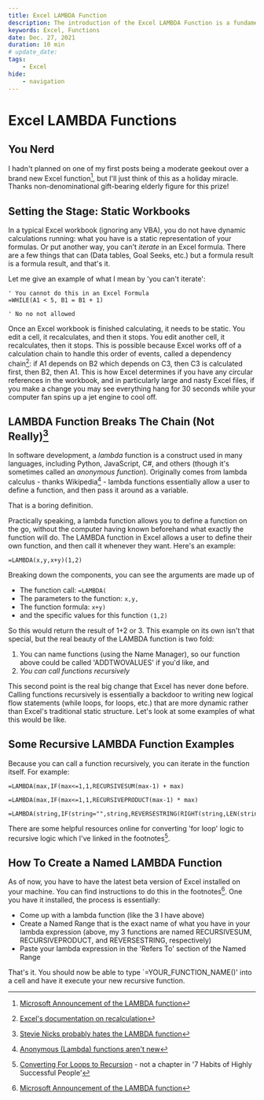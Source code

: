 ```yaml
---
title: Excel LAMBDA Function
description: The introduction of the Excel LAMBDA Function is a fundamental shift in what users could do with Excel as a statically calculating system
keywords: Excel, Functions
date: Dec. 27, 2021
duration: 10 min
# update_date:
tags:
    - Excel
hide:
    - navigation
---
```


# Excel LAMBDA Functions

## You Nerd

I hadn't planned on one of my first posts being a moderate geekout over a brand new Excel function[^1], but I'll just think of this as a holiday miracle. Thanks non-denominational gift-bearing elderly figure for this prize!

## Setting the Stage: Static Workbooks

In a typical Excel workbook (ignoring any VBA), you do not have dynamic calculations running: what you have is a static representation of your formulas. Or put another way, you can't _iterate_ in an Excel formula. There are a few things that can (Data tables, Goal Seeks, etc.) but a formula result is a formula result, and that's it.

Let me give an example of what I mean by 'you can't iterate':

```vbscript title='An Impossible formula'
' You cannot do this in an Excel Formula
=WHILE(A1 < 5, B1 = B1 + 1)

' No no not allowed
```

Once an Excel workbook is finished calculating, it needs to be static. You edit a cell, it recalculates, and then it stops. You edit another cell, it recalculates, then it stops. This is possible because Excel works off of a calculation chain to handle this order of events, called a dependency chain[^2]: if A1 depends on B2 which depends on C3, then C3 is calculated first, then B2, then A1. This is how Excel determines if you have any circular references in the workbook, and in particularly large and nasty Excel files, if you make a change you may see everything hang for 30 seconds while your computer fan spins up a jet engine to cool off.

## LAMBDA Function Breaks The Chain (Not Really)[^3]

In software development, a _lambda_ function is a construct used in many languages, including Python, JavaScript, C#, and others (though it's sometimes called an _anonymous function_). Originally comes from lambda calculus - thanks Wikipedia[^4] - lambda functions essentially allow a user to define a function, and then pass it around as a variable.

That is a boring definition.

Practically speaking, a lambda function allows you to define a function on the go, without the computer having known beforehand what exactly the function will do. The LAMBDA function in Excel allows a user to define their own function, and then call it whenever they want. Here's an example:

```vbscript title='Basic additive LAMBDA function'
=LAMBDA(x,y,x+y)(1,2)
```

Breaking down the components, you can see the arguments are made up of

-   The function call: `=LAMBDA(`
-   The parameters to the function: `x,y,`
-   The function formula: `x+y)`
-   and the specific values for this function `(1,2)`

So this would return the result of 1+2 or 3. This example on its own isn't that special, but the real beauty of the LAMBDA function is two fold:

1. You can name functions (using the Name Manager), so our function above could be called 'ADDTWOVALUES' if you'd like, and
2. _You can call functions recursively_

This second point is the real big change that Excel has never done before. Calling functions recursively is essentially a backdoor to writing new logical flow statements (while loops, for loops, etc.) that are more dynamic rather than Excel's traditional static structure. Let's look at some examples of what this would be like.

## Some Recursive LAMBDA Function Examples

Because you can call a function recursively, you can iterate in the function itself. For example:

```vbscript title='RECURSIVESUM - Sum numbers like a for loop'
=LAMBDA(max,IF(max<=1,1,RECURSIVESUM(max-1) + max)
```

```vbscript title='RECURSIVEPRODUCT - Multiply numbers like a for loop'
=LAMBDA(max,IF(max<=1,1,RECURSIVEPRODUCT(max-1) * max)
```

```vbscript title='REVERSESTRING - Read characters from front to back'
=LAMBDA(string,IF(string="",string,REVERSESTRING(RIGHT(string,LEN(string)-1))&LEFT(string,1)))
```

There are some helpful resources online for converting 'for loop' logic to recursive logic which I've linked in the footnotes[^5].

## How To Create a Named LAMBDA Function

As of now, you have to have the latest beta version of Excel installed on your machine. You can find instructions to do this in the footnotes[^1]. One you have it installed, the process is essentially:

-   Come up with a lambda function (like the 3 I have above)
-   Create a Named Range that is the exact name of what you have in your lambda expression (above, my 3 functions are named RECURSIVESUM, RECURSIVEPRODUCT, and REVERSESTRING, respectively)
-   Paste your lambda expression in the 'Refers To' section of the Named Range

That's it. You should now be able to type `=YOUR_FUNCTION_NAME()' into a cell and have it execute your new recursive function.

[^1]: <a href='https://techcommunity.microsoft.com/t5/excel-blog/announcing-lambda-turn-excel-formulas-into-custom-functions/ba-p/1925546' target='_blank'>Microsoft Announcement of the LAMBDA function</a>
[^2]: <a href='https://docs.microsoft.com/en-us/office/client-developer/excel/excel-recalculation' target='_blank'>Excel's documentation on recalculation</a>
[^3]: <a href='https://www.youtube.com/watch?v=JDG2m5hN1vo' target='_blank'>Stevie Nicks probably hates the LAMBDA function</a>
[^4]: <a href='https://en.wikipedia.org/wiki/Anonymous_function' target='_blank'>Anonymous (Lambda) functions aren't new</a>
[^5]: <a href='https://www.educative.io/collection/page/6151088528949248/4547996664463360/6292303276670976' target='_blank'>Converting For Loops to Recursion</a> - not a chapter in '7 Habits of Highly Successful People'
